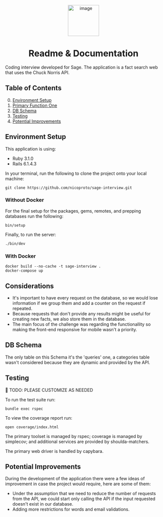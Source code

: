<p align="center">
  <img width="100" alt="image" src="https://pngimg.com/uploads/chuck_norris/chuck_norris_PNG4.png">
</p>

<h1 align="center">
  Readme & Documentation
</h1>

Coding interview developed for Sage. The application is a fact search web that uses the Chuck Norris API.


## Table of Contents

0. [Environment Setup](#environment-setup)
1. [Primary Function One](#primary-function-one)
2. [DB Schema](#db-schema)
3. [Testing](#testing)
3. [Potential Improvements](#potential-improvements)

## Environment Setup

This application is using:
* Ruby 3.1.0
* Rails 6.1.4.3

In your terminal, run the following to clone the project onto your local machine:
```
git clone https://github.com/nicoproto/sage-interview.git
```

### Without Docker
For the final setup for the packages, gems, remotes, and prepping databases run the following:
```
bin/setup
```
Finally, to run the server:
```
./bin/dev
```
### With Docker

```
docker build --no-cache -t sage-interview .
docker-compose up
```


## Considerations

- It's important to have every request on the database, so we would lose information if we group them and add a counter on the request if repeated.
- Because requests that don't provide any results might be useful for creating new facts, we also store them in the database.
- The main focus of the challenge was regarding the functionallity so making the front-end responsive for mobile wasn't a priority.

## DB Schema
The only table on this Schema it's the 'queries' one, a categories table wasn't considered because they are dynamic and provided by the API.

## Testing
<p>
  🛑 TODO: PLEASE CUSTOMIZE AS NEEDED
</p>

To run the test suite run:
```
bundle exec rspec
```

To view the coverage report run:
```
open coverage/index.html
```

The primary toolset is managed by rspec; coverage is managed by simplecov; and additional services are provided by shoulda-matchers.

The primary web driver is handled by capybara.

## Potential Improvements
During the development of the application there were a few ideas of improvement in case the project would require, here are some of them:
- Under the assumption that we need to reduce the number of requests from the API, we could start only calling the API if the input requested doesn't exist in our database.
- Adding more restrictions for words and email validations.

